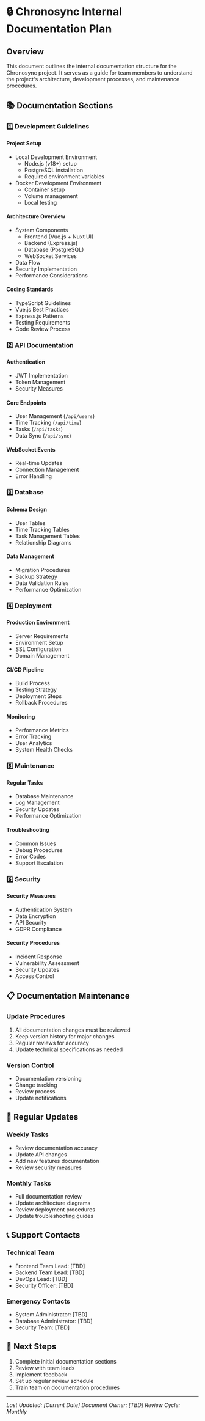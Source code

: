 # 🔒 Chronosync Internal Documentation Plan

## Overview
This document outlines the internal documentation structure for the Chronosync project. It serves as a guide for team members to understand the project's architecture, development processes, and maintenance procedures.

## 📚 Documentation Sections

### 1️⃣ Development Guidelines

#### Project Setup
- Local Development Environment
  - Node.js (v18+) setup
  - PostgreSQL installation
  - Required environment variables
- Docker Development Environment
  - Container setup
  - Volume management
  - Local testing

#### Architecture Overview
- System Components
  - Frontend (Vue.js + Nuxt UI)
  - Backend (Express.js)
  - Database (PostgreSQL)
  - WebSocket Services
- Data Flow
- Security Implementation
- Performance Considerations

#### Coding Standards
- TypeScript Guidelines
- Vue.js Best Practices
- Express.js Patterns
- Testing Requirements
- Code Review Process

### 2️⃣ API Documentation

#### Authentication
- JWT Implementation
- Token Management
- Security Measures

#### Core Endpoints
- User Management (`/api/users`)
- Time Tracking (`/api/time`)
- Tasks (`/api/tasks`)
- Data Sync (`/api/sync`)

#### WebSocket Events
- Real-time Updates
- Connection Management
- Error Handling

### 3️⃣ Database

#### Schema Design
- User Tables
- Time Tracking Tables
- Task Management Tables
- Relationship Diagrams

#### Data Management
- Migration Procedures
- Backup Strategy
- Data Validation Rules
- Performance Optimization

### 4️⃣ Deployment

#### Production Environment
- Server Requirements
- Environment Setup
- SSL Configuration
- Domain Management

#### CI/CD Pipeline
- Build Process
- Testing Strategy
- Deployment Steps
- Rollback Procedures

#### Monitoring
- Performance Metrics
- Error Tracking
- User Analytics
- System Health Checks

### 5️⃣ Maintenance

#### Regular Tasks
- Database Maintenance
- Log Management
- Security Updates
- Performance Optimization

#### Troubleshooting
- Common Issues
- Debug Procedures
- Error Codes
- Support Escalation

### 6️⃣ Security

#### Security Measures
- Authentication System
- Data Encryption
- API Security
- GDPR Compliance

#### Security Procedures
- Incident Response
- Vulnerability Assessment
- Security Updates
- Access Control

## 📋 Documentation Maintenance

### Update Procedures
1. All documentation changes must be reviewed
2. Keep version history for major changes
3. Regular reviews for accuracy
4. Update technical specifications as needed

### Version Control
- Documentation versioning
- Change tracking
- Review process
- Update notifications

## 🔄 Regular Updates

### Weekly Tasks
- Review documentation accuracy
- Update API changes
- Add new features documentation
- Review security measures

### Monthly Tasks
- Full documentation review
- Update architecture diagrams
- Review deployment procedures
- Update troubleshooting guides

## 📞 Support Contacts

### Technical Team
- Frontend Team Lead: [TBD]
- Backend Team Lead: [TBD]
- DevOps Lead: [TBD]
- Security Officer: [TBD]

### Emergency Contacts
- System Administrator: [TBD]
- Database Administrator: [TBD]
- Security Team: [TBD]

## 🚀 Next Steps

1. Complete initial documentation sections
2. Review with team leads
3. Implement feedback
4. Set up regular review schedule
5. Train team on documentation procedures

---

*Last Updated: [Current Date]*
*Document Owner: [TBD]*
*Review Cycle: Monthly* 